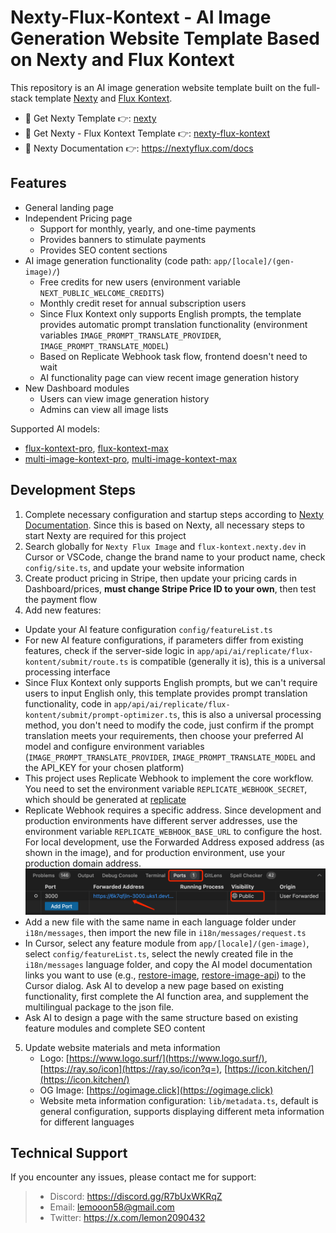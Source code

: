 # Nexty-Flux-Kontext - AI Image Generation Website Template Based on Nexty and Flux Kontext

This repository is an AI image generation website template built on the full-stack template [Nexty](https://github.com/WeNextDev/nexty.dev) and [Flux Kontext](https://replicate.com/search?query=flux-kontext).

- 🚀 Get Nexty Template 👉: [nexty](https://github.com/WeNextDev/nexty.dev)  
- 🚀 Get Nexty - Flux Kontext Template 👉: [nexty-flux-kontext](https://github.com/wenextdev/nexty-flux-kontext)  
- 🚀 Nexty Documentation 👉: https://nextyflux.com/docs

## Features

- General landing page
- Independent Pricing page
  - Support for monthly, yearly, and one-time payments
  - Provides banners to stimulate payments
  - Provides SEO content sections
- AI image generation functionality (code path: `app/[locale]/(gen-image)/`)
  - Free credits for new users (environment variable `NEXT_PUBLIC_WELCOME_CREDITS`)
  - Monthly credit reset for annual subscription users
  - Since Flux Kontext only supports English prompts, the template provides automatic prompt translation functionality (environment variables `IMAGE_PROMPT_TRANSLATE_PROVIDER`, `IMAGE_PROMPT_TRANSLATE_MODEL`)
  - Based on Replicate Webhook task flow, frontend doesn't need to wait
  - AI functionality page can view recent image generation history
- New Dashboard modules
  - Users can view image generation history
  - Admins can view all image lists

Supported AI models:
- [flux-kontext-pro](https://replicate.com/black-forest-labs/flux-kontext-pro), [flux-kontext-max](https://replicate.com/black-forest-labs/flux-kontext-max)
- [multi-image-kontext-pro](https://replicate.com/flux-kontext-apps/multi-image-kontext-pro), [multi-image-kontext-max](https://replicate.com/flux-kontext-apps/multi-image-kontext-max)

## Development Steps

1. Complete necessary configuration and startup steps according to [Nexty Documentation](https://nextyflux.com/docs). Since this is based on Nexty, all necessary steps to start Nexty are required for this project
2. Search globally for `Nexty Flux Image` and `flux-kontext.nexty.dev` in Cursor or VSCode, change the brand name to your product name, check `config/site.ts`, and update your website information
3. Create product pricing in Stripe, then update your pricing cards in Dashboard/prices, **must change Stripe Price ID to your own**, then test the payment flow
4. Add new features:
  - Update your AI feature configuration `config/featureList.ts`
  - For new AI feature configurations, if parameters differ from existing features, check if the server-side logic in `app/api/ai/replicate/flux-kontent/submit/route.ts` is compatible (generally it is), this is a universal processing interface
  - Since Flux Kontext only supports English prompts, but we can't require users to input English only, this template provides prompt translation functionality, code in `app/api/ai/replicate/flux-kontent/submit/prompt-optimizer.ts`, this is also a universal processing method, you don't need to modify the code, just confirm if the prompt translation meets your requirements, then choose your preferred AI model and configure environment variables (`IMAGE_PROMPT_TRANSLATE_PROVIDER`, `IMAGE_PROMPT_TRANSLATE_MODEL` and the API_KEY for your chosen platform)
  - This project uses Replicate Webhook to implement the core workflow. You need to set the environment variable `REPLICATE_WEBHOOK_SECRET`, which should be generated at [replicate](https://replicate.com/account/webhook)
  - Replicate Webhook requires a specific address. Since development and production environments have different server addresses, use the environment variable `REPLICATE_WEBHOOK_BASE_URL` to configure the host. For local development, use the Forwarded Address exposed address (as shown in the image), and for production environment, use your production domain address.
   ![forwarded-address.png](/public/readme/forwarded-address.png)
  - Add a new file with the same name in each language folder under `i18n/messages`, then import the new file in `i18n/messages/request.ts`
  - In Cursor, select any feature module from `app/[locale]/(gen-image)`, select `config/featureList.ts`, select the newly created file in the `i18n/messages` language folder, and copy the AI model documentation links you want to use (e.g., [restore-image](https://replicate.com/flux-kontext-apps/restore-image), [restore-image-api](https://replicate.com/flux-kontext-apps/restore-image/api/api-reference)) to the Cursor dialog. Ask AI to develop a new page based on existing functionality, first complete the AI function area, and supplement the multilingual package to the json file.
  - Ask AI to design a page with the same structure based on existing feature modules and complete SEO content
5. Update website materials and meta information
   - Logo: [https://www.logo.surf/](https://www.logo.surf/), [https://ray.so/icon](https://ray.so/icon?q=), [https://icon.kitchen/](https://icon.kitchen/)
   - OG Image: [https://ogimage.click](https://ogimage.click)
   - Website meta information configuration: `lib/metadata.ts`, default is general configuration, supports displaying different meta information for different languages

## Technical Support

If you encounter any issues, please contact me for support:

> - Discord: https://discord.gg/R7bUxWKRqZ
> - Email: lemooon58@gmail.com
> - Twitter: https://x.com/lemon2090432
